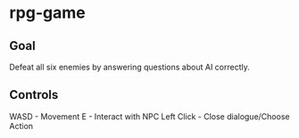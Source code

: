 # rpg-game

## Goal

Defeat all six enemies by answering questions about AI correctly.

## Controls

WASD - Movement
E - Interact with NPC
Left Click - Close dialogue/Choose Action
